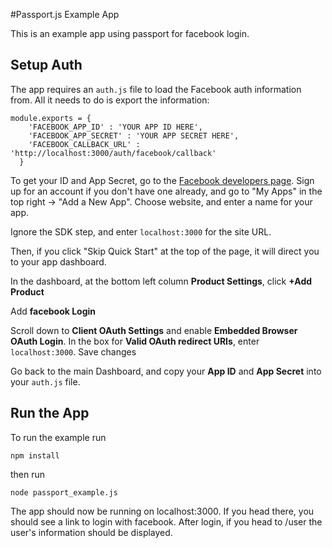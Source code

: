 #Passport.js Example App

This is an example app using passport for facebook login. 

## Setup Auth

The app requires an `auth.js` file to load the Facebook auth information from.  All it needs to do is export the information:

```
module.exports = {
    'FACEBOOK_APP_ID' : 'YOUR APP ID HERE',
    'FACEBOOK_APP_SECRET' : 'YOUR APP SECRET HERE',
    'FACEBOOK_CALLBACK_URL' : 'http://localhost:3000/auth/facebook/callback'
  }
```

To get your ID and App Secret, go to the [Facebook developers page](https://developers.facebook.com/). Sign up for an account if you don't have one already, and go to "My Apps" in the top right -> "Add a New App".  Choose website, and enter a name for your app.  

Ignore the SDK step, and enter `localhost:3000` for the site URL.  

Then, if you click "Skip Quick Start" at the top of the page, it will direct you to your app dashboard.  

In the dashboard, at the bottom left column **Product Settings**, click **+Add Product**

Add **facebook Login**

Scroll down to **Client OAuth Settings** and enable **Embedded Browser OAuth Login**.  In the box for **Valid OAuth redirect URIs**, enter `localhost:3000`.  Save changes

Go back to the main Dashboard, and copy your **App ID** and **App Secret** into your `auth.js` file.

## Run the App

To run the example run 
```
npm install
```
then run 
```
node passport_example.js
```
The app should now be running on localhost:3000. If you head there, you should see a link to login with facebook. After login, if you head to /user the user's information should be displayed. 
